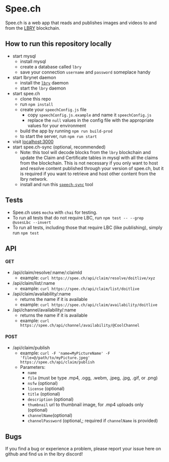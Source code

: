 # Spee.ch
Spee.ch is a web app that reads and publishes images and videos to and from the [LBRY](https://lbry.io/) blockchain.

## How to run this repository locally
* start mysql
	* install mysql
	* create a database called `lbry`
	* save your connection `username` and `password` someplace handy
* start lbrynet daemon
	* install the [`lbry`](https://github.com/lbryio/lbry) daemon
	* start the `lbry` daemon
* start spee.ch
	* clone this repo
	* run `npm install`
	* create your `speechConfig.js` file
	  * copy `speechConfig.js.example` and name it `speechConfig.js`
	  * replace the `null` values in the config file with the appropriate values for your environment
	* build the app by running `npm run build-prod`
	* to start the server, run `npm run start`
* visit [localhost:3000](http://localhost:3000)
* start spee.ch-sync (optional, recommended)
    * Note: this tool will decode blocks from the `lbry` blockchain and update the Claim and Certificate tables in mysql with all the claims from the blockchain.  This is not necessary if you only want to host and resolve content published through your version of spee.ch, but it is required if you want to retrieve and host other content from the lbry network.
    * install and run this [`speech-sync`](https://github.com/billbitt/spee.ch-sync) tool

## Tests
* Spee.ch uses `mocha` with `chai` for testing.  
* To run all tests that do not require LBC, run `npm test -- --grep @usesLbc --invert`
* To run all tests, including those that require LBC (like publishing), simply run `npm test`

## API

#### GET
* /api/claim/resolve/:name/:claimId
  * example: `curl https://spee.ch/api/claim/resolve/doitlive/xyz`
* /api/claim/list/:name
  * example: `curl https://spee.ch/api/claim/list/doitlive`
* /api/claim/availability/:name
  * returns the name if it is available
  * example: `curl https://spee.ch/api/claim/availability/doitlive`
* /api/channel/availability/:name
  * returns the name if it is available
  * example: `curl https://spee.ch/api/channel/availability/@CoolChannel`

#### POST
* /api/claim/publish
  * example: `curl -F 'name=MyPictureName' -F 'file=@/path/to/myPicture.jpeg' https://spee.ch/api/claim/publish`
  * Parameters:
    * `name`
    * `file` (must be type .mp4, .ogg, .webm, .jpeg, .jpg, .gif, or .png)
    * `nsfw` (optional)
    * `license` (optional)
    * `title` (optional)
    * `description` (optional)
    * `thumbnail` url to thumbnail image, for .mp4 uploads only (optional)
    * `channelName`(optional)
    * `channelPassword` (optional,; required if `channelName` is provided)

## Bugs
If you find a bug or experience a problem, please report your issue here on github and find us in the lbry discord!
